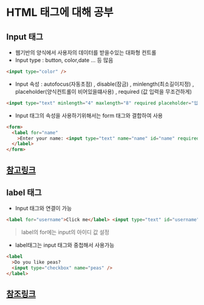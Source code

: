# HTML 태그에 대해 공부

## Input 태그

- 웹기반의 양식에서 사용자의 데이터를 받을수있는 대화형 컨트롤
- Input type : button, color,date ... 등 많음

```html
<input type="color" />
```

- Input 속성 : autofocus(자동초점) , disable(잠금) , minlength(최소길이지정) , placeholder(양식컨트롤이 비어있을떄사용) , required (값 입력을 무조건하게)

```html
<input type="text" minlength="4" maxlength="8" required placeholder="입력" />
```

- Input 태그의 속성을 사용하기위해서는 form 태그와 결합하여 사용

```html
<form>
  <label for="name"
    >Enter your name: <input type="text" name="name" id="name" required />
  </label>
</form>
```

## [참고링크](https://developer.mozilla.org/ko/docs/Web/HTML/Element/Input)

## label 태그

- Input 태그와 연결이 가능

```html
<label for="username">Click me</label> <input type="text" id="username" />
```

> label의 for에는 input의 아이디 값 설정

- label태그는 input 태그와 중첩해서 사용가능

```html
<label
  >Do you like peas?
  <input type="checkbox" name="peas" />
</label>
```

## [참조링크](https://developer.mozilla.org/ko/docs/Web/HTML/Element/label)

